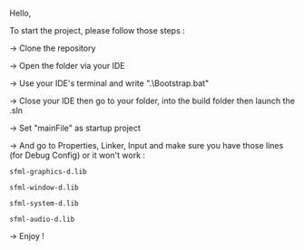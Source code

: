 Hello,

To start the project, please follow those steps :

-> Clone the repository

-> Open the folder via your IDE

-> Use your IDE's terminal and write ".\Bootstrap.bat"

-> Close your IDE then go to your folder, into the build folder then launch the .sln

-> Set "mainFile" as startup project

-> And go to Properties, Linker, Input and make sure you have those lines (for Debug Config) or it won't work :
    
    sfml-graphics-d.lib
     
    sfml-window-d.lib
     
    sfml-system-d.lib
    
    sfml-audio-d.lib

-> Enjoy !
